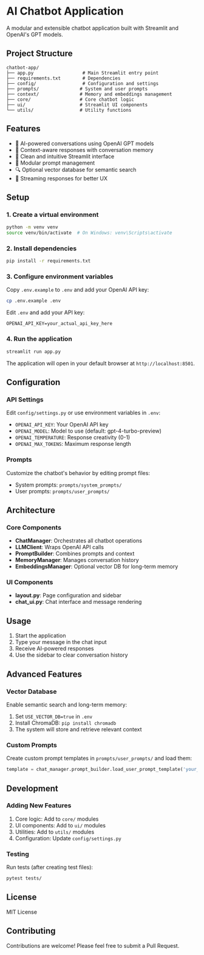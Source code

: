 # AI Chatbot Application

A modular and extensible chatbot application built with Streamlit and OpenAI's GPT models.

## Project Structure

```
chatbot-app/
├── app.py                  # Main Streamlit entry point
├── requirements.txt        # Dependencies
├── config/                 # Configuration and settings
├── prompts/               # System and user prompts
├── context/               # Memory and embeddings management
├── core/                  # Core chatbot logic
├── ui/                    # Streamlit UI components
└── utils/                 # Utility functions
```

## Features

- 🤖 AI-powered conversations using OpenAI GPT models
- 💬 Context-aware responses with conversation memory
- 🎨 Clean and intuitive Streamlit interface
- 📝 Modular prompt management
- 🔍 Optional vector database for semantic search
- 🎯 Streaming responses for better UX

## Setup

### 1. Create a virtual environment

```bash
python -m venv venv
source venv/bin/activate  # On Windows: venv\Scripts\activate
```

### 2. Install dependencies

```bash
pip install -r requirements.txt
```

### 3. Configure environment variables

Copy `.env.example` to `.env` and add your OpenAI API key:

```bash
cp .env.example .env
```

Edit `.env` and add your API key:
```
OPENAI_API_KEY=your_actual_api_key_here
```

### 4. Run the application

```bash
streamlit run app.py
```

The application will open in your default browser at `http://localhost:8501`.

## Configuration

### API Settings

Edit `config/settings.py` or use environment variables in `.env`:

- `OPENAI_API_KEY`: Your OpenAI API key
- `OPENAI_MODEL`: Model to use (default: gpt-4-turbo-preview)
- `OPENAI_TEMPERATURE`: Response creativity (0-1)
- `OPENAI_MAX_TOKENS`: Maximum response length

### Prompts

Customize the chatbot's behavior by editing prompt files:

- System prompts: `prompts/system_prompts/`
- User prompts: `prompts/user_prompts/`

## Architecture

### Core Components

- **ChatManager**: Orchestrates all chatbot operations
- **LLMClient**: Wraps OpenAI API calls
- **PromptBuilder**: Combines prompts and context
- **MemoryManager**: Manages conversation history
- **EmbeddingsManager**: Optional vector DB for long-term memory

### UI Components

- **layout.py**: Page configuration and sidebar
- **chat_ui.py**: Chat interface and message rendering

## Usage

1. Start the application
2. Type your message in the chat input
3. Receive AI-powered responses
4. Use the sidebar to clear conversation history

## Advanced Features

### Vector Database

Enable semantic search and long-term memory:

1. Set `USE_VECTOR_DB=true` in `.env`
2. Install ChromaDB: `pip install chromadb`
3. The system will store and retrieve relevant context

### Custom Prompts

Create custom prompt templates in `prompts/user_prompts/` and load them:

```python
template = chat_manager.prompt_builder.load_user_prompt_template('your_template.txt')
```

## Development

### Adding New Features

1. Core logic: Add to `core/` modules
2. UI components: Add to `ui/` modules
3. Utilities: Add to `utils/` modules
4. Configuration: Update `config/settings.py`

### Testing

Run tests (after creating test files):

```bash
pytest tests/
```

## License

MIT License

## Contributing

Contributions are welcome! Please feel free to submit a Pull Request.
